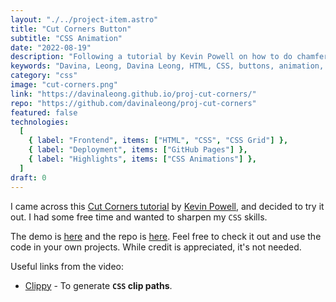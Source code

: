 ```yaml
---
layout: "./../project-item.astro"
title: "Cut Corners Button"
subtitle: "CSS Animation"
date: "2022-08-19"
description: "Following a tutorial by Kevin Powell on how to do chamfered buttons"
keywords: "Davina, Leong, Davina Leong, HTML, CSS, buttons, animation, css animation, css grid"
category: "css"
image: "cut-corners.png"
link: "https://davinaleong.github.io/proj-cut-corners/"
repo: "https://github.com/davinaleong/proj-cut-corners"
featured: false
technologies:
  [
    { label: "Frontend", items: ["HTML", "CSS", "CSS Grid"] },
    { label: "Deployment", items: ["GitHub Pages"] },
    { label: "Highlights", items: ["CSS Animations"] },
  ]
draft: 0
---
```


I came across this [Cut Corners tutorial](https://www.youtube.com/watch?v=aW6qEAQSctY) by [Kevin Powell](https://www.youtube.com/kepowob), and decided to try it out. I had some free time and wanted to sharpen my `CSS` skills.

The demo is [here](https://davinaleong.github.io/proj-cut-corners/) and the repo is [here](https://github.com/davinaleong/proj-cut-corners). Feel free to check it out and use the code in your own projects. While credit is appreciated, it's not needed.

Useful links from the video:

- [Clippy](https://bennettfeely.com/clippy/) - To generate **`CSS` clip paths**.
